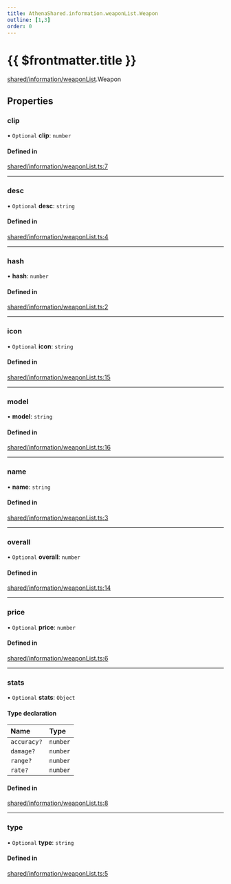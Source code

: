 ```yaml
---
title: AthenaShared.information.weaponList.Weapon
outline: [1,3]
order: 0
---
```


# {{ $frontmatter.title }}


[shared/information/weaponList](../modules/shared_information_weaponList.md).Weapon

## Properties

### clip

• `Optional` **clip**: `number`

#### Defined in

[shared/information/weaponList.ts:7](https://github.com/Stuyk/altv-athena/blob/d2642d1/src/core/shared/information/weaponList.ts#L7)

___

### desc

• `Optional` **desc**: `string`

#### Defined in

[shared/information/weaponList.ts:4](https://github.com/Stuyk/altv-athena/blob/d2642d1/src/core/shared/information/weaponList.ts#L4)

___

### hash

• **hash**: `number`

#### Defined in

[shared/information/weaponList.ts:2](https://github.com/Stuyk/altv-athena/blob/d2642d1/src/core/shared/information/weaponList.ts#L2)

___

### icon

• `Optional` **icon**: `string`

#### Defined in

[shared/information/weaponList.ts:15](https://github.com/Stuyk/altv-athena/blob/d2642d1/src/core/shared/information/weaponList.ts#L15)

___

### model

• **model**: `string`

#### Defined in

[shared/information/weaponList.ts:16](https://github.com/Stuyk/altv-athena/blob/d2642d1/src/core/shared/information/weaponList.ts#L16)

___

### name

• **name**: `string`

#### Defined in

[shared/information/weaponList.ts:3](https://github.com/Stuyk/altv-athena/blob/d2642d1/src/core/shared/information/weaponList.ts#L3)

___

### overall

• `Optional` **overall**: `number`

#### Defined in

[shared/information/weaponList.ts:14](https://github.com/Stuyk/altv-athena/blob/d2642d1/src/core/shared/information/weaponList.ts#L14)

___

### price

• `Optional` **price**: `number`

#### Defined in

[shared/information/weaponList.ts:6](https://github.com/Stuyk/altv-athena/blob/d2642d1/src/core/shared/information/weaponList.ts#L6)

___

### stats

• `Optional` **stats**: `Object`

#### Type declaration

| Name | Type |
| :------ | :------ |
| `accuracy?` | `number` |
| `damage?` | `number` |
| `range?` | `number` |
| `rate?` | `number` |

#### Defined in

[shared/information/weaponList.ts:8](https://github.com/Stuyk/altv-athena/blob/d2642d1/src/core/shared/information/weaponList.ts#L8)

___

### type

• `Optional` **type**: `string`

#### Defined in

[shared/information/weaponList.ts:5](https://github.com/Stuyk/altv-athena/blob/d2642d1/src/core/shared/information/weaponList.ts#L5)

